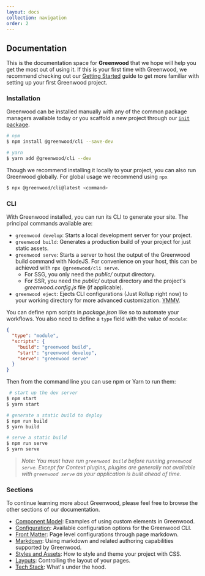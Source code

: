 ```yaml
---
layout: docs
collection: navigation
order: 2
---
```


## Documentation
This is the documentation space for **Greenwood** that we hope will help you get the most out of using it.  If this is your first time with Greenwood, we recommend checking out our [Getting Started](/getting-started/) guide to get more familiar with setting up your first Greenwood project.


### Installation
Greenwood can be installed manually with any of the common package managers available today or you scaffold a new project through our [`init` package](/getting-started/quick-start/#init-package).

```bash
# npm
$ npm install @greenwood/cli --save-dev

# yarn
$ yarn add @greenwood/cli --dev
```

Though we recommend installing it locally to your project, you can also run Greenwood globally.  For global usage we recommend using `npx`

```bash
$ npx @greenwood/cli@latest <command>
```

### CLI
With Greenwood installed, you can run its CLI to generate your site.  The principal commands available are:
- `greenwood develop`: Starts a local development server for your project.
- `greenwood build`: Generates a production build of your project for just static assets.
- `greenwood serve`: Starts a server to host the output of the Greenwood build command with NodeJS.  For convenience on your host, this can be achieved with `npx @greenwood/cli serve`.
    - For SSG, you only need the _public/_ output directory.
    - For SSR, you need the _public/_ output directory and the project's _greenwood.config.js_ file (if applicable).
- `greenwood eject`: Ejects CLI configurations (Just Rollup right now) to your working directory for more advanced customization.  [YMMV](https://www.howtogeek.com/693183/what-does-ymmv-mean-and-how-do-you-use-it/).

You can define npm scripts in _package.json_ like so to automate your workflows.  You also need to define a `type` field with the value of `module`:
```json
{
  "type": "module",
  "scripts": {
    "build": "greenwood build",
    "start": "greenwood develop",
    "serve": "greenwood serve"
  }
}
```

Then from the command line you can use npm or Yarn to run them:

```bash
 # start up the dev server
$ npm start
$ yarn start

# generate a static build to deploy
$ npm run build
$ yarn build

# serve a static build
$ npm run serve
$ yarn serve
```

> _Note: You must have run `greenwood build` before running `greenwood serve`.  Except for Context plugins, plugins are generally not available with `greenwood serve` as your application is built ahead of time._

### Sections

To continue learning more about Greenwood, please feel free to browse the other sections of our documentation.

- [Component Model](/docs/component-model/): Examples of using custom elements in Greenwood.
- [Configuration](/docs/configuration/): Available configuration options for the Greenwood CLI.
- [Front Matter](/docs/front-matter/): Page level configurations through page markdown.
- [Markdown](/docs/markdown/): Using markdown and related authoring capabilities supported by Greenwood.
- [Styles and Assets](/docs/css-and-images/): How to style and theme your project with CSS.
- [Layouts](/docs/layouts/): Controlling the layout of your pages.
- [Tech Stack](/about/tech-stack/): What's under the hood.
